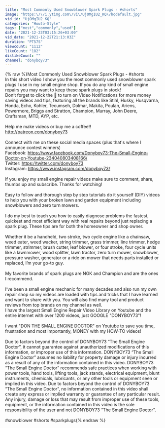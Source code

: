 ```yaml
---
title: "Most Commonly Used Snowblower Spark Plugs - #shorts"
image: "https:\/\/i.ytimg.com\/vi\/UjOMgIU2_KQ\/hqdefault.jpg"
vid_id: "UjOMgIU2_KQ"
categories: "Howto-Style"
tags: ["most","commonly","used"]
date: "2021-12-23T03:15:26+03:00"
vid_date: "2021-12-22T21:13:03Z"
duration: "PT57S"
viewcount: "1112"
likeCount: "182"
dislikeCount: ""
channel: "donyboy73"
---
```

{% raw %}Most Commonly Used Snowblower Spark Plugs - #shorts<br />In this short video I show you the most commonly used snowblower spark plugs I use in my small engine shop. If you do any kind of small engine repairs you may want to keep these spark plugs in stock!<br />Don’t forget to click the 🔔 to turn on Video Notifications for more money saving videos and tips, featuring all the brands like Stihl, Husky, Husqvarna, Honda, Echo, Kohler, Tecumseh, Dolmar, Makita, Poulan, Ariens, Powermore, Briggs and Stratton, Champion, Murray, John Deere, Craftsman, MTD, AYP, etc.<br /><br />Help me make videos or buy me a coffee!! <br /><a rel="nofollow" target="blank" href="http://patreon.com/donyboy73">http://patreon.com/donyboy73</a><br /><br />Connect with me on these social media spaces (plus that's where I announce contest winners)<br />Facebook: <a rel="nofollow" target="blank" href="https://www.facebook.com/Donyboy73-The-Small-Engine-Doctor-on-Youtube-234040803408166/">https://www.facebook.com/Donyboy73-The-Small-Engine-Doctor-on-Youtube-234040803408166/</a><br />Twitter: <a rel="nofollow" target="blank" href="https://twitter.com/donyboy73">https://twitter.com/donyboy73</a><br />Instagram: <a rel="nofollow" target="blank" href="https://www.instagram.com/donyboy73/">https://www.instagram.com/donyboy73/</a><br /><br />If you enjoy my small engine repair videos make sure to comment, share, thumbs up and subscribe. Thanks for watching!<br /><br />Easy to follow and thorough step by step tutorials do it yourself (DIY) videos to help you with your broken lawn and garden equipment including snowblowers and zero turn mowers. <br /><br />I do my best to teach you how to easily diagnose problems the fastest, quickest and most efficient way with real repairs beyond just replacing a spark plug. These tips are for both the homeowner and shop owner.<br /><br />Whether it be a handheld, two stroke, two cycle engine like a chainsaw, weed eater, weed wacker, string trimmer, grass trimmer, line trimmer, hedge trimmer, strimmer, brush cutter, leaf blower, or four stroke, four cycle units like a lawnmower, wood splitter, lawn tractor, zero turn mower, snowblower, pressure washer, generator or a ride on mower that needs parts installed or replaced, I’m your go-to guy.<br /><br />My favorite brands of spark plugs are NGK and Champion and are the ones I recommend.<br /><br />I’ve been a small engine mechanic for many decades and also run my own repair shop so my videos are loaded with tips and tricks that I have learned and want to share with you. You will also find many tool and product reviews from top brands on my channel as well.<br />I have the largest Small Engine Repair Video Library on Youtube and the entire internet with over 1200 videos, just GOOGLE &quot;DONYBOY73&quot;!<br /><br />I want &quot;DON THE SMALL ENGINE DOCTOR&quot; on Youtube to save you time, frustration and most importantly, MONEY with my HOW-TO videos!<br /><br />Due to factors beyond the control of DONYBOY73 “The Small Engine Doctor”, it cannot guarantee against unauthorized modifications of this information, or improper use of this information. DONYBOY73 “The Small Engine Doctor” assumes no liability for property damage or injury incurred as a result of any of the information contained in this video. DONYBOY73 “The Small Engine Doctor” recommends safe practices when working with power tools, hand tools, lifting tools, jack stands, electrical equipment, blunt instruments, chemicals, lubricants, or any other tools or equipment seen or implied in this video. Due to factors beyond the control of DONYBOY73 “The Small Engine Doctor”, no information contained in this video shall create any express or implied warranty or guarantee of any particular result. Any injury, damage or loss that may result from improper use of these tools, equipment, or the information contained in this video is the sole responsibility of the user and not DONYBOY73 “The Small Engine Doctor&quot;.<br /><br /> #snowblower #shorts #sparkplugs{% endraw %}
